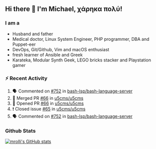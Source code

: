 ## Hi there 👋 I'm Michael, χάρηκα πολύ!

<!--
**mrolli/mrolli** is a ✨ _special_ ✨ repository because its `README.md` (this file) appears on your GitHub profile.

Here are some ideas to get you started:

- 🔭 I’m currently working on ...
- 🌱 I’m currently learning ...
- 👯 I’m looking to collaborate on ...
- 🤔 I’m looking for help with ...
- 💬 Ask me about ...
- 📫 How to reach me: ...
- 😄 Pronouns: ...
- ⚡ Fun fact: ...
-->

### I am a
- Husband and father
- Medical doctor, Linux System Engineer, PHP programmer, DBA and Puppet-eer
- DevOps, Git/Github, Vim and macOS enthusiast
- fresh learner of Ansible and Greek
- Karateka, Modular Synth Geek, LEGO bricks stacker and Playstation gamer 

### :zap: Recent Activity

<!--START_SECTION:activity-->
1. 🗣 Commented on [#752](https://github.com/bash-lsp/bash-language-server/issues/752) in [bash-lsp/bash-language-server](https://github.com/bash-lsp/bash-language-server)
2. 🎉 Merged PR [#66](https://github.com/u5cms/u5cms/pull/66) in [u5cms/u5cms](https://github.com/u5cms/u5cms)
3. 💪 Opened PR [#66](https://github.com/u5cms/u5cms/pull/66) in [u5cms/u5cms](https://github.com/u5cms/u5cms)
4. ❗️ Closed issue [#65](https://github.com/u5cms/u5cms/issues/65) in [u5cms/u5cms](https://github.com/u5cms/u5cms)
5. 🗣 Commented on [#752](https://github.com/bash-lsp/bash-language-server/issues/752) in [bash-lsp/bash-language-server](https://github.com/bash-lsp/bash-language-server)
<!--END_SECTION:activity-->

### Github Stats
[![mrolli's GitHub stats](https://github-readme-stats.vercel.app/api?username=mrolli&count_private=true&show_icons=true&theme=transparent)](https://github.com/anuraghazra/github-readme-stats)  
<!-- [![mrolli's Top Langs](https://github-readme-stats.vercel.app/api/top-langs/?username=mrolli&count_private=true&theme=onedark&hide=c%2B%2B,c,html,cmake,makefile&layout=compact)](https://github.com/anuraghazra/github-readme-stats) -->
